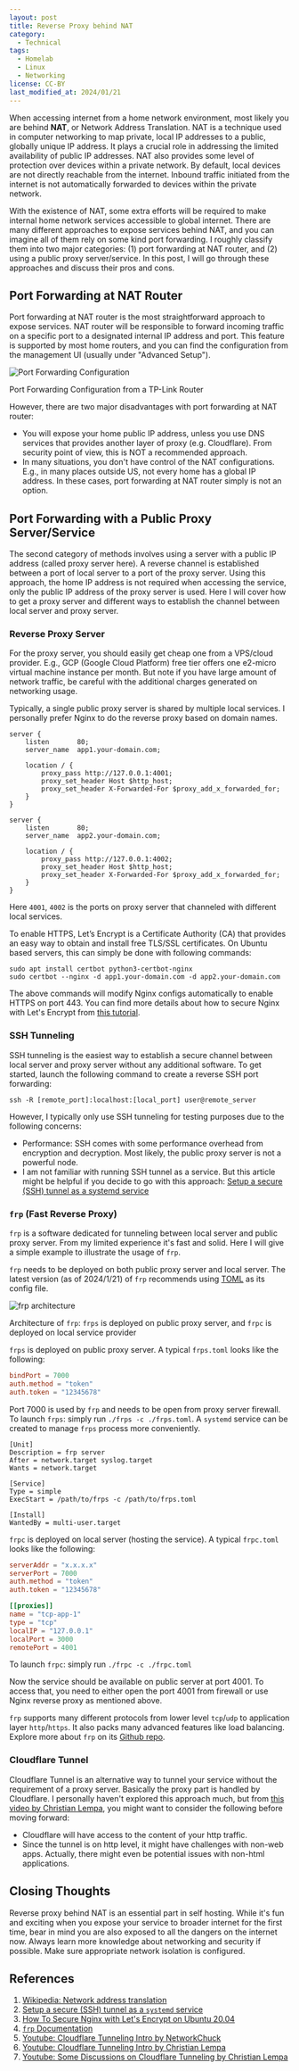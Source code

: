 ```yaml
---
layout: post
title: Reverse Proxy behind NAT
category:
  - Technical
tags:
  - Homelab
  - Linux
  - Networking
license: CC-BY
last_modified_at: 2024/01/21
---
```


When accessing internet from a home network environment, most likely you are behind **NAT**, or Network Address Translation. NAT is a technique used in computer networking to map private, local IP addresses to a public, globally unique IP address. It plays a crucial role in addressing the limited availability of public IP addresses. NAT also provides some level of protection over devices within a private network. By default, local devices are not directly reachable from the internet. Inbound traffic initiated from the internet is not automatically forwarded to devices within the private network.

With the existence of NAT, some extra efforts will be required to make internal home network services accessible to global internet. There are many different approaches to expose services behind NAT, and you can imagine all of them rely on some kind port forwarding. I roughly classify them into two major categories: (1) port forwarding at NAT router, and (2) using a public proxy server/service. In this post, I will go through these approaches and discuss their pros and cons. 

## Port Forwarding at NAT Router

Port forwarding at NAT router is the most straightforward approach to expose services. NAT router will be responsible to forward incoming traffic on a specific port to a designated internal IP address and port. This feature is supported by most home routers, and you can find the configuration from the management UI (usually under "Advanced Setup"). 

<div class="card mb-3">
  <img class="card-img-top" src="https://i.postimg.cc/9Fs9Nnz4/port-forward.png" alt="Port Forwarding Configuration">
  <div class="card-body">
    <p class="card-text text-start">Port Forwarding Configuration from a TP-Link Router</p>
  </div>
</div>

However, there are two major disadvantages with port forwarding at NAT router: 

- You will expose your home public IP address, unless you use DNS services that provides another layer of proxy (e.g. Cloudflare). From security point of view, this is NOT a recommended approach. 
- In many situations, you don't have control of the NAT configurations. E.g., in many places outside US, not every home has a global IP address. In these cases, port forwarding at NAT router simply is not an option. 

## Port Forwarding with a Public Proxy Server/Service

The second category of methods involves using a server with a public IP address (called proxy server here). A reverse channel is established between a port of local server to a port of the proxy server. Using this approach, the home IP address is not required when accessing the service, only the public IP address of the proxy server is used. Here I will cover how to get a proxy server and different ways to establish the channel between local server and proxy server. 

### Reverse Proxy Server

For the proxy server, you should easily get cheap one from a VPS/cloud provider. E.g., GCP (Google Cloud Platform) free tier offers one e2-micro virtual machine instance per month. But note if you have large amount of network traffic, be careful with the additional charges generated on networking usage. 

Typically, a single public proxy server is shared by multiple local services. I personally prefer Nginx to do the reverse proxy based on domain names. 

```nginx
server {
    listen       80;
    server_name  app1.your-domain.com;
    
    location / {
        proxy_pass http://127.0.0.1:4001;
        proxy_set_header Host $http_host;
        proxy_set_header X-Forwarded-For $proxy_add_x_forwarded_for; 
    }
}

server {
    listen       80;
    server_name  app2.your-domain.com;
    
    location / {
        proxy_pass http://127.0.0.1:4002;
        proxy_set_header Host $http_host;
        proxy_set_header X-Forwarded-For $proxy_add_x_forwarded_for; 
    }
}
```

Here `4001`, `4002` is the ports on proxy server that channeled with different local services. 

To enable HTTPS, Let’s Encrypt is a Certificate Authority (CA) that provides an easy way to obtain and install free TLS/SSL certificates. On Ubuntu based servers, this can simply be done with following commands:

```shell
sudo apt install certbot python3-certbot-nginx
sudo certbot --nginx -d app1.your-domain.com -d app2.your-domain.com
```

The above commands will modify Nginx configs automatically to enable HTTPS on port 443. You can find more details about how to secure Nginx with Let's Encrypt from [this tutorial](https://www.digitalocean.com/community/tutorials/how-to-secure-nginx-with-let-s-encrypt-on-ubuntu-20-04).

### SSH Tunneling

SSH tunneling is the easiest way to establish a secure channel between local server and proxy server without any additional software. To get started, launch the following command to create a reverse SSH port forwarding:

```shell
ssh -R [remote_port]:localhost:[local_port] user@remote_server
```

However, I typically only use SSH tunneling for testing purposes due to the following concerns: 

- Performance: SSH comes with some performance overhead from encryption and decryption. Most likely, the public proxy server is not a powerful node. 
- I am not familiar with running SSH tunnel as a service. But this article might be helpful if you decide to go with this approach: [Setup a secure (SSH) tunnel as a systemd service](https://gist.github.com/drmalex07/c0f9304deea566842490)

### `frp` (Fast Reverse Proxy)

`frp` is a software dedicated for tunneling between local server and public proxy server. From my limited experience it's fast and solid. Here I will give a simple example to illustrate the usage of `frp`. 

`frp` needs to be deployed on both public proxy server and local server. The latest version (as of 2024/1/21) of `frp` recommends using [TOML](https://toml.io/en/) as its config file. 

<div class="card mb-3">
  <img class="card-img-top" src="https://raw.githubusercontent.com/fatedier/frp/dev/doc/pic/architecture.png" alt="frp architecture">
  <div class="card-body">
    <p class="card-text text-start">Architecture of <code>frp</code>: <code>frps</code> is deployed on public proxy server, and  <code>frpc</code> is deployed on local service provider</p>
  </div>
</div>

`frps` is deployed on public proxy server. A typical `frps.toml` looks like the following:

```toml
bindPort = 7000
auth.method = "token"
auth.token = "12345678"
```

Port 7000 is used by `frp` and needs to be open from proxy server firewall. To launch `frps`: simply run `./frps -c ./frps.toml`. A `systemd` service can be created to manage `frps` process more conveniently. 

```systemd
[Unit]
Description = frp server
After = network.target syslog.target
Wants = network.target

[Service]
Type = simple
ExecStart = /path/to/frps -c /path/to/frps.toml

[Install]
WantedBy = multi-user.target
```

`frpc` is deployed on local server (hosting the service). A typical `frpc.toml` looks like the following:

```toml
serverAddr = "x.x.x.x"
serverPort = 7000
auth.method = "token"
auth.token = "12345678"

[[proxies]]
name = "tcp-app-1"
type = "tcp"
localIP = "127.0.0.1"
localPort = 3000
remotePort = 4001
```

To launch `frpc`: simply run `./frpc -c ./frpc.toml`

Now the service should be available on public server at port 4001. To access that, you need to either open the port 4001 from firewall or use Nginx reverse proxy as mentioned above.  

`frp` supports many different protocols from lower level `tcp`/`udp` to application layer `http`/`https`. It also packs many advanced features like load balancing. Explore more about `frp` on its [Github repo](https://github.com/fatedier/frp).

###  Cloudflare Tunnel

Cloudflare Tunnel is an alternative way to tunnel your service without the requirement of a proxy server. Basically the proxy part is handled by Cloudflare. I personally haven't explored this approach much, but from [this video by Christian Lempa](https://www.youtube.com/watch?v=oqy3krzmSMA), you might want to consider the following before moving forward:

- Cloudflare will have access to the content of your http traffic. 
- Since the tunnel is on http level, it might have challenges with non-web apps. Actually, there might even be potential issues with non-html applications. 

## Closing Thoughts

Reverse proxy behind NAT is an essential part in self hosting. While it's fun and exciting when you expose your service to broader internet for the first time, bear in mind you are also exposed to all the dangers on the internet now. Always learn more knowledge about networking and security if possible. Make sure appropriate network isolation is configured. 

## References

1. [Wikipedia: Network address translation](https://en.wikipedia.org/wiki/Network_address_translation)
2. [Setup a secure (SSH) tunnel as a `systemd` service](https://gist.github.com/drmalex07/c0f9304deea566842490)
3. [How To Secure Nginx with Let's Encrypt on Ubuntu 20.04](https://www.digitalocean.com/community/tutorials/how-to-secure-nginx-with-let-s-encrypt-on-ubuntu-20-04)
4. [`frp` Documentation](https://gofrp.org/en/)
5. [Youtube: Cloudflare Tunneling Intro by NetworkChuck](https://www.youtube.com/watch?v=ey4u7OUAF3c)
5. [Youtube: Cloudflare Tunneling Intro by Christian Lempa](https://www.youtube.com/watch?v=yMmxw-DZ5Ec)
6. [Youtube: Some Discussions on Cloudflare Tunneling by Christian Lempa](https://www.youtube.com/watch?v=oqy3krzmSMA)



